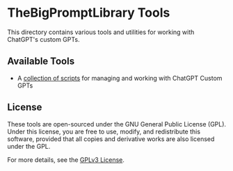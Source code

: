 # TheBigPromptLibrary Tools

This directory contains various tools and utilities for working with ChatGPT's custom GPTs.

## Available Tools

- A [collection of scripts](./openai_gpts/README.md) for managing and working with ChatGPT Custom GPTs

## License

These tools are open-sourced under the GNU General Public License (GPL). Under this license, you are free to use, modify, and redistribute this software, provided that all copies and derivative works are also licensed under the GPL.

For more details, see the [GPLv3 License](https://www.gnu.org/licenses/gpl-3.0.html).